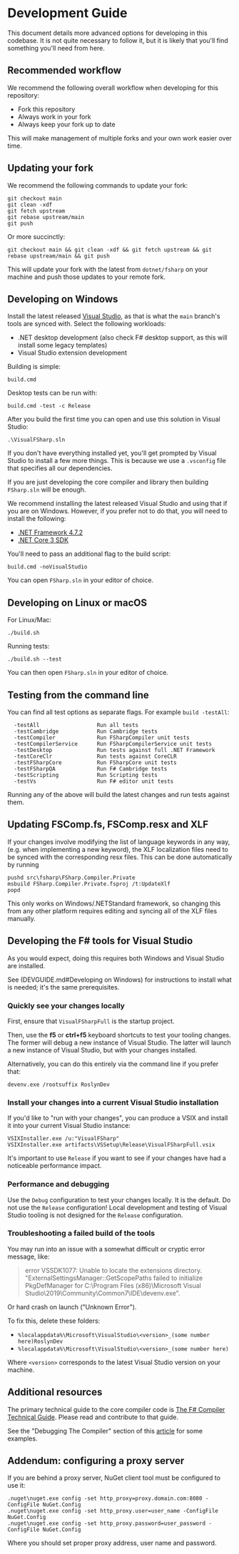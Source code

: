 # Development Guide

This document details more advanced options for developing in this codebase. It is not quite necessary to follow it, but it is likely that you'll find something you'll need from here.

## Recommended workflow

We recommend the following overall workflow when developing for this repository:

* Fork this repository
* Always work in your fork
* Always keep your fork up to date

This will make management of multiple forks and your own work easier over time.

## Updating your fork

We recommend the following commands to update your fork:

```
git checkout main
git clean -xdf
git fetch upstream
git rebase upstream/main
git push
```

Or more succinctly:

```
git checkout main && git clean -xdf && git fetch upstream && git rebase upstream/main && git push
```

This will update your fork with the latest from `dotnet/fsharp` on your machine and push those updates to your remote fork.

## Developing on Windows

Install the latest released [Visual Studio](https://www.visualstudio.com/downloads/), as that is what the `main` branch's tools are synced with. Select the following workloads:

* .NET desktop development (also check F# desktop support, as this will install some legacy templates)
* Visual Studio extension development

Building is simple:

    build.cmd

Desktop tests can be run with:

    build.cmd -test -c Release

After you build the first time you can open and use this solution in Visual Studio:

    .\VisualFSharp.sln
    
If you don't have everything installed yet, you'll get prompted by Visual Studio to install a few more things. This is because we use a `.vsconfig` file that specifies all our dependencies.

If you are just developing the core compiler and library then building ``FSharp.sln`` will be enough.

We recommend installing the latest released Visual Studio and using that if you are on Windows. However, if you prefer not to do that, you will need to install the following:

* [.NET Framework 4.7.2](https://dotnet.microsoft.com/download/dotnet-framework/net472)
* [.NET Core 3 SDK](https://dotnet.microsoft.com/download/dotnet-core/3.0)

You'll need to pass an additional flag to the build script:

    build.cmd -noVisualStudio
    
You can open `FSharp.sln` in your editor of choice.

## Developing on Linux or macOS

For Linux/Mac:

    ./build.sh

Running tests:

    ./build.sh --test
    
You can then open `FSharp.sln` in your editor of choice.

## Testing from the command line

You can find all test options as separate flags. For example `build -testAll`:

```
  -testAll                  Run all tests
  -testCambridge            Run Cambridge tests
  -testCompiler             Run FSharpCompiler unit tests
  -testCompilerService      Run FSharpCompilerService unit tests
  -testDesktop              Run tests against full .NET Framework
  -testCoreClr              Run tests against CoreCLR
  -testFSharpCore           Run FSharpCore unit tests
  -testFSharpQA             Run F# Cambridge tests
  -testScripting            Run Scripting tests
  -testVs                   Run F# editor unit tests
```

Running any of the above will build the latest changes and run tests against them.

## Updating FSComp.fs, FSComp.resx and XLF

If your changes involve modifying the list of language keywords in any way, (e.g. when implementing a new keyword), the XLF localization files need to be synced with the corresponding resx files. This can be done automatically by running

    pushd src\fsharp\FSharp.Compiler.Private
    msbuild FSharp.Compiler.Private.fsproj /t:UpdateXlf
    popd

This only works on Windows/.NETStandard framework, so changing this from any other platform requires editing and syncing all of the XLF files manually.

## Developing the F# tools for Visual Studio

As you would expect, doing this requires both Windows and Visual Studio are installed.

See (DEVGUIDE.md#Developing on Windows) for instructions to install what is needed; it's the same prerequisites.

### Quickly see your changes locally

First, ensure that `VisualFSharpFull` is the startup project.

Then, use the **f5** or **ctrl+f5** keyboard shortcuts to test your tooling changes. The former will debug a new instance of Visual Studio. The latter will launch a new instance of Visual Studio, but with your changes installed.

Alternatively, you can do this entirely via the command line if you prefer that:

    devenv.exe /rootsuffix RoslynDev

### Install your changes into a current Visual Studio installation

If you'd like to "run with your changes", you can produce a VSIX and install it into your current Visual Studio instance:

```
VSIXInstaller.exe /u:"VisualFSharp"
VSIXInstaller.exe artifacts\VSSetup\Release\VisualFSharpFull.vsix
```

It's important to use `Release` if you want to see if your changes have had a noticeable performance impact.

### Performance and debugging

Use the `Debug` configuration to test your changes locally. It is the default. Do not use the `Release` configuration! Local development and testing of Visual Studio tooling is not designed for the `Release` configuration.

### Troubleshooting a failed build of the tools

You may run into an issue with a somewhat difficult or cryptic error message, like:

> error VSSDK1077: Unable to locate the extensions directory. "ExternalSettingsManager::GetScopePaths failed to initialize PkgDefManager for C:\Program Files (x86)\Microsoft Visual Studio\2019\Community\Common7\IDE\devenv.exe".

Or hard crash on launch ("Unknown Error").

To fix this, delete these folders:

- `%localappdata%\Microsoft\VisualStudio\<version>_(some number here)RoslynDev`
- `%localappdata%\Microsoft\VisualStudio\<version>_(some number here)`

Where `<version>` corresponds to the latest Visual Studio version on your machine.

## Additional resources

The primary technical guide to the core compiler code is [The F# Compiler Technical Guide](https://fsharp.github.io/2015/09/29/fsharp-compiler-guide.html). Please read and contribute to that guide.

See the "Debugging The Compiler" section of this [article](https://medium.com/@willie.tetlow/f-mentorship-week-1-36f51d3812d4) for some examples.

## Addendum: configuring a proxy server

If you are behind a proxy server, NuGet client tool must be configured to use it:

```
.nuget\nuget.exe config -set http_proxy=proxy.domain.com:8080 -ConfigFile NuGet.Config
.nuget\nuget.exe config -set http_proxy.user=user_name -ConfigFile NuGet.Config
.nuget\nuget.exe config -set http_proxy.password=user_password -ConfigFile NuGet.Config
```
Where you should set proper proxy address, user name and password.
